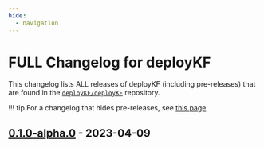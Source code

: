 ```yaml
---
hide:
  - navigation
---
```


# FULL Changelog for deployKF

This changelog lists ALL releases of deployKF (including pre-releases) that are found in the [`deployKF/deployKF`](https://github.com/deployKF/deployKF/releases) repository.

!!! tip
    For a changelog that hides pre-releases, see [this page](../changelog-deploykf).

## [0.1.0-alpha.0](https://github.com/deployKF/deployKF/releases/tag/v0.1.0-alpha.0) - 2023-04-09

